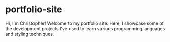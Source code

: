 # portfolio-site


Hi, I'm Christopher! Welcome to my portfolio site. Here, I showcase some of the development projects I've used to learn various programming languages and styling techniques.
